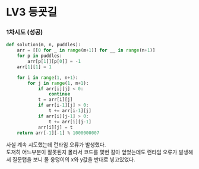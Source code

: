 # LV3 등굣길

### 1차시도 (성공)
```py
def solution(m, n, puddles):
    arr = [[0 for _ in range(m+1)] for __ in range(n+1)]
    for p in puddles:
        arr[p[1]][p[0]] = -1
    arr[1][1] = 1

    for i in range(1, n+1):
        for j in range(1, m+1):
            if arr[i][j] < 0:
                continue        
            t = arr[i][j]
            if arr[i-1][j] > 0:
                t += arr[i-1][j]
            if arr[i][j-1] > 0:
                t += arr[i][j-1]
            arr[i][j] = t
    return arr[-1][-1] % 1000000007
```
사실 계속 시도했는데 런타임 오류가 발생했다.  
도저히 어느부분이 잘못된지 몰라서 코드를 몇번 갈아 엎었는데도 런타임 오류가 발생해서 질문탭을 보니 물 웅덩이의 x와 y값을 반대로 넣고있었다.
